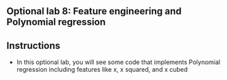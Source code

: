 ## Optional lab 8: Feature engineering and Polynomial regression

## Instructions

- In this optional lab, you will see some code that implements Polynomial regression including features like x, x squared, and x cubed
